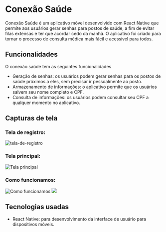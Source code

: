 # Conexão Saúde

Conexão Saúde é um aplicativo móvel desenvolvido com React Native que permite aos usuários gerar senhas para postos de saúde, a fim de evitar filas extensas e ter que acordar cedo da manhã. O aplicativo foi criado para tornar o processo de consulta médica mais fácil e acessível para todos.

## Funcionalidades

O conexão saúde tem as seguintes funcionalidades.

- Geração de senhas: os usuários podem gerar senhas para os postos de saúde próximos a eles, sem precisar ir pessoalmente ao posto.
- Armazenamento de informações: o aplicativo permite que os usuários salvem seu nome completo e CPF.
- Consulta de informações: os usuários podem consultar seu CPF a qualquer momento no aplicativo.

## Capturas de tela

### Tela de registro:

![tela-de-registro](https://user-images.githubusercontent.com/102876176/232599306-d2d13ea7-03bd-4329-821d-cc795b6ed3ff.png)

### Tela principal:

![Tela principal](https://i.imgur.com/joxYxFe)

### Como funcionamos:

![Como funcionamos](https://i.imgur.com/9mFr5mx)
![](https://i.imgur.com/9kE2aTj)

## Tecnologias usadas

- React Native: para desenvolvimento da interface de usuário para dispositivos móveis.
